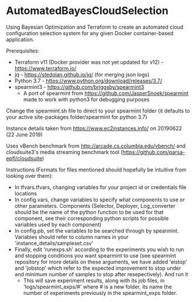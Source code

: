 # AutomatedBayesCloudSelection
Using Bayesian Optimization and Terraform to create an automated cloud configuration selection system for any given Docker container-based application.

Prerequisites:
* Terraform v11 (Docker provider was not yet updated for v12) - https://www.terraform.io/
* jq - https://stedolan.github.io/jq/ (for merging json logs)
* Python 3.7 - https://www.python.org/download/releases/3.7/
* spearmint3 - https://github.com/briggsby/spearmint3
	* A port of spearmint from https://github.com/JasperSnoek/spearmint made to work with python3 for debugging purposes

Change the spearmint.sh file to direct to your spearmint folder (it defaults to your active site-packages folder/spearmint for python 3.7)

Instance details taken from https://www.ec2instances.info/ on 20190622 (22 June 2019)

Uses vBench benchmark from http://arcade.cs.columbia.edu/vbench/ and cloudsuite3's media streaming benchmark tool (https://github.com/parsa-epfl/cloudsuite)

Instructions (Formats for files mentioned should hopefully be intuitive from looking over them):
* In tfvars.tfvars, changing variables for your project id or credentials file locations
* In config.vars, change variables to specify what components to use or other parameters. Components (Selector, Deployer, Log_converter should be the name of the python function to be used for that component, see their corresponding python scripts for possible variables used by each component)
* In config.pb, set the variables to be searched through by spearmint. Variables should refer to column names in your 'instance_details/sampleset.csv'
* Finally, edit 'runexps.sh' according to the experiments you wish to run and stopping conditions you want spearmint to use (see spearmint repository for more details on these arguments, we have added 'eistop' and 'jobstop' which refer to the expected improvement to stop under and minimum number of samples to stop after resepectively). And run it
	* This will save experiment results, along with its job files, in 'logs/spearmint_exps/#' where # is a new folder, its name the number of experiments previously in the spearmint_exps folder.


